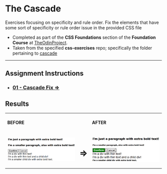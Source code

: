 # The Cascade

Exercises focusing on specificity and rule order. Fix the elements that have some sort of specificity or rule order
issue in the provided CSS file

- Completed as part of the **CSS Foundations** section of the **Foundation Course** at
  [TheOdinProject](https://www.theodinproject.com).
- Taken from  the specified **css-exercises** repo; specifically the folder pertaining to
  [cascade](https://github.com/TheOdinProject/css-exercises/tree/main/foundations/cascade)


---

## Assignment Instructions

 - ### [01 - Cascade Fix &rArr;](./01-cascade-fix/)


## Results

<table>

<tr>
<td>

#### BEFORE

</td>
<td></td>
<td>

#### AFTER

</td>
</tr>

<tr>
<td width="47%">

![cascade fix before](./img/before.png)

</td>
<td width="6%" align="center">
<h1>&rArr;</h1>
</td>
<td width="47%">

![cascade fix after](./img/after.png)

</td>
</tr>

</table>
